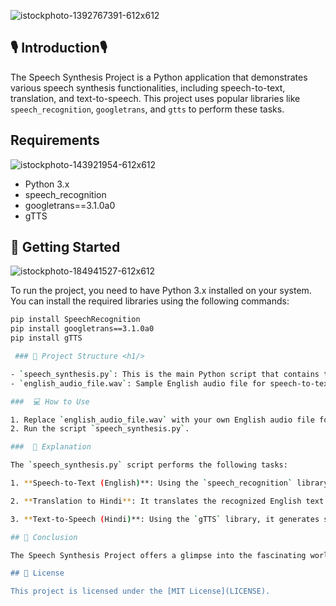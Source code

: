 ![istockphoto-1392767391-612x612](https://github.com/AaishaKhan/Voice_Synthesis/assets/65846423/a5016de3-2cd7-401b-889e-cc9b6fc28803)

## 🎙️ Introduction🎙️
The Speech Synthesis Project is a Python application that demonstrates various speech synthesis functionalities, including speech-to-text, translation, and text-to-speech. This project uses popular libraries like `speech_recognition`, `googletrans`, and `gtts` to perform these tasks.

## Requirements 
![istockphoto-143921954-612x612](https://github.com/AaishaKhan/Voice_Synthesis/assets/65846423/5b89e647-e97d-4389-a62c-aa5718682436)

- Python 3.x
- speech_recognition
- googletrans==3.1.0a0
- gTTS

## 🚀 Getting Started 
![istockphoto-184941527-612x612](https://github.com/AaishaKhan/Voice_Synthesis/assets/65846423/3621feb7-d287-45c5-a2e5-21d9c8c61c54)


To run the project, you need to have Python 3.x installed on your system. You can install the required libraries using the following commands:

```bash
pip install SpeechRecognition
pip install googletrans==3.1.0a0
pip install gTTS

 ### 📁 Project Structure <h1/>

- `speech_synthesis.py`: This is the main Python script that contains the code for speech synthesis tasks.
- `english_audio_file.wav`: Sample English audio file for speech-to-text demonstration.

###  💻 How to Use

1. Replace `english_audio_file.wav` with your own English audio file for speech-to-text.
2. Run the script `speech_synthesis.py`.

###  📝 Explanation

The `speech_synthesis.py` script performs the following tasks:

1. **Speech-to-Text (English)**: Using the `speech_recognition` library, it converts speech in an audio file to English text. 🗣️

2. **Translation to Hindi**: It translates the recognized English text to Hindi using the `googletrans` library. 🌐

3. **Text-to-Speech (Hindi)**: Using the `gTTS` library, it generates speech in Hindi from the translated text and saves it as an audio file. 🔊

## 🎉 Conclusion

The Speech Synthesis Project offers a glimpse into the fascinating world of speech synthesis and language processing. Whether it's converting speech to text, translating languages, or generating speech from text, these functionalities hold immense potential in various applications. By exploring this project, you can gain valuable insights into speech synthesis techniques and their impact on multilingual communication. 🌍

## 📜 License

This project is licensed under the [MIT License](LICENSE).


